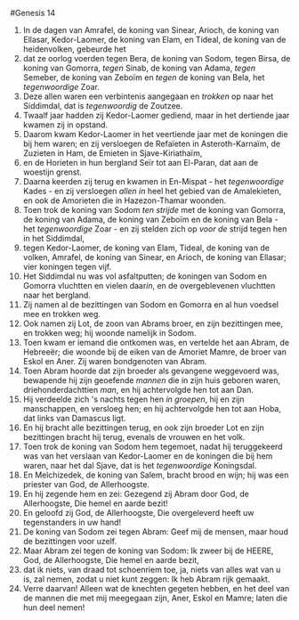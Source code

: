 #Genesis 14
1. In de dagen van Amrafel, de koning van Sinear, Arioch, de koning van Ellasar, Kedor-Laomer, de koning van Elam, en Tideal, de koning van de heidenvolken, gebeurde het
2. dat ze oorlog voerden tegen Bera, de koning van Sodom, tegen Birsa, de koning van Gomorra, *tegen* Sinab, de koning van Adama, *tegen* Semeber, de koning van Zeboïm en *tegen* de koning van Bela, het *tegenwoordige* Zoar.
3. Deze allen waren een verbintenis aangegaan en *trokken* op naar het Siddimdal, dat is *tegenwoordig* de Zoutzee.
4. Twaalf jaar hadden zij Kedor-Laomer gediend, maar in het dertiende jaar kwamen zij in opstand.
5. Daarom kwam Kedor-Laomer in het veertiende jaar met de koningen die bij hem waren; en zij versloegen de Refaïeten in Asteroth-Karnaïm, de Zuzieten in Ham, de Emieten in Sjave-Kiriathaïm,
6. en de Horieten in hun bergland Seïr tot aan El-Paran, dat aan de woestijn grenst.
7. Daarna keerden zij terug en kwamen in En-Mispat - het *tegenwoordige* Kades - en zij versloegen *allen in* heel het gebied van de Amalekieten, en ook de Amorieten die in Hazezon-Thamar woonden.
8. Toen trok de koning van Sodom *ten strijde* met de koning van Gomorra, de koning van Adama, de koning van Zeboïm en de koning van Bela - het *tegenwoordige* Zoar - en zij stelden zich op *voor de* strijd tegen hen in het Siddimdal,
9. tegen Kedor-Laomer, de koning van Elam, Tideal, de koning van de volken, Amrafel, de koning van Sinear, en Arioch, de koning van Ellasar; vier koningen tegen vijf.
10. Het Siddimdal nu was vol asfaltputten; de koningen van Sodom en Gomorra vluchtten en vielen daar*in*, en de overgeblevenen vluchtten naar het bergland.
11. Zij namen al de bezittingen van Sodom en Gomorra en al hun voedsel mee en trokken weg.
12. Ook namen zij Lot, de zoon van Abrams broer, en zijn bezittingen mee, en trokken weg; hij woonde namelijk in Sodom.
13. Toen kwam er iemand die ontkomen was, en vertelde het aan Abram, de Hebreeër; die woonde bij de eiken van de Amoriet Mamre, de broer van Eskol en Aner. Zij waren bondgenoten van Abram.
14. Toen Abram hoorde dat zijn broeder als gevangene weggevoerd was, bewapende hij zijn geoefende *mannen* die in zijn huis geboren waren, driehonderdachttien *man*, en hij achtervolgde hen tot aan Dan.
15. Hij verdeelde zich 's nachts tegen hen *in groepen*, hij en zijn manschappen, en versloeg hen; en hij achtervolgde hen tot aan Hoba, dat links van Damascus ligt.
16. En hij bracht alle bezittingen terug, en ook zijn broeder Lot en zijn bezittingen bracht hij terug, evenals de vrouwen en het volk.
17. Toen trok de koning van Sodom hem tegemoet, nadat hij teruggekeerd was van het verslaan van Kedor-Laomer en de koningen die bij hem waren, naar het dal Sjave, dat is het *tegenwoordige* Koningsdal.
18. En Melchizedek, de koning van Salem, bracht brood en wijn; hij was een priester van God, de Allerhoogste.
19. En hij zegende hem en zei: Gezegend zij Abram door God, de Allerhoogste, Die hemel en aarde bezit! 
20. En geloofd zij God, de Allerhoogste, Die overgeleverd heeft uw tegenstanders in uw hand!
21. De koning van Sodom zei tegen Abram: Geef mij de mensen, maar houd de bezittingen voor uzelf.
22. Maar Abram zei tegen de koning van Sodom: Ik zweer bij de HEERE, God, de Allerhoogste, Die hemel en aarde bezit,
23. dat ik niets, van draad tot schoenriem toe, ja, niets van alles wat van u is, zal nemen, zodat u niet kunt zeggen: Ik heb Abram rijk gemaakt.
24. Verre daarvan! Alleen wat de knechten gegeten hebben, en het deel van de mannen die met mij meegegaan zijn, Aner, Eskol en Mamre; laten die hun deel nemen!

